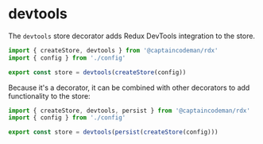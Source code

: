 # devtools

The `devtools` store decorator adds Redux DevTools integration to the store.

```ts
import { createStore, devtools } from '@captaincodeman/rdx'
import { config } from './config'

export const store = devtools(createStore(config))
```

Because it's a decorator, it can be combined with other decorators to add functionality to the store:

```ts
import { createStore, devtools, persist } from '@captaincodeman/rdx'
import { config } from './config'

export const store = devtools(persist(createStore(config)))
```